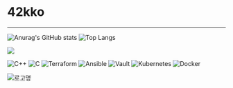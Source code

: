 # 42kko
---
![Anurag's GitHub stats](https://github-readme-stats.vercel.app/api?username=42kko&show_icons=true&bg_color=00000000)
![Top Langs](https://github-readme-stats.vercel.app/api/top-langs/?username=42kko&layout=compact&theme=dracula)

<a href="https://github.com/devxb/gitanimals">
  <img src="https://render.gitanimals.org/farms/42kko"/>
</a>

![C++](https://img.shields.io/badge/C++-00599C.svg?&style=for-the-badge&logo=cplusplus&logoColor=white)
![C](https://img.shields.io/badge/C-A8B9CC.svg?&style=for-the-badge&logo=c&logoColor=white)
![Terraform](https://img.shields.io/badge/Terraform-844FBA.svg?&style=for-the-badge&logo=terraform&logoColor=white)
![Ansible](https://img.shields.io/badge/Ansible-EE0000.svg?&style=for-the-badge&logo=ansible&logoColor=white)
![Vault](https://img.shields.io/badge/Vault-FFEC6E.svg?&style=for-the-badge&logo=vault&logoColor=black)
![Kubernetes](https://img.shields.io/badge/Kubernetes-326CE5.svg?&style=for-the-badge&logo=kubernetes&logoColor=white)
![Docker](https://img.shields.io/badge/Docker-2496ED.svg?&style=for-the-badge&logo=docker&logoColor=white)





![로고명](https://img.shields.io/badge/로고명-원하는색상코드.svg?&style=for-the-badge&logo=로고명&logoColor=white)
